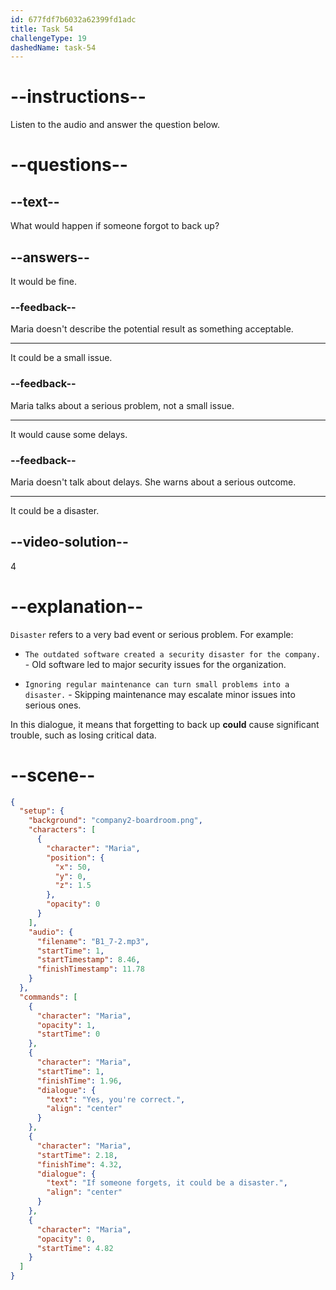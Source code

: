 ```yaml
---
id: 677fdf7b6032a62399fd1adc
title: Task 54
challengeType: 19
dashedName: task-54
---
```


<!-- (Audio) Maria: Yes, you're correct. If someone forgets, it could be a disaster. -->

# --instructions--

Listen to the audio and answer the question below.

# --questions--

## --text--

What would happen if someone forgot to back up?

## --answers--

It would be fine.

### --feedback--

Maria doesn't describe the potential result as something acceptable.

---

It could be a small issue.

### --feedback--

Maria talks about a serious problem, not a small issue.

---

It would cause some delays.

### --feedback--

Maria doesn't talk about delays. She warns about a serious outcome.

---

It could be a disaster.

## --video-solution--

4

# --explanation--

`Disaster` refers to a very bad event or serious problem. For example:

- `The outdated software created a security disaster for the company.` - Old software led to major security issues for the organization.

- `Ignoring regular maintenance can turn small problems into a disaster.` - Skipping maintenance may escalate minor issues into serious ones.

In this dialogue, it means that forgetting to back up **could** cause significant trouble, such as losing critical data.

# --scene--

```json
{
  "setup": {
    "background": "company2-boardroom.png",
    "characters": [
      {
        "character": "Maria",
        "position": {
          "x": 50,
          "y": 0,
          "z": 1.5
        },
        "opacity": 0
      }
    ],
    "audio": {
      "filename": "B1_7-2.mp3",
      "startTime": 1,
      "startTimestamp": 8.46,
      "finishTimestamp": 11.78
    }
  },
  "commands": [
    {
      "character": "Maria",
      "opacity": 1,
      "startTime": 0
    },
    {
      "character": "Maria",
      "startTime": 1,
      "finishTime": 1.96,
      "dialogue": {
        "text": "Yes, you're correct.",
        "align": "center"
      }
    },
    {
      "character": "Maria",
      "startTime": 2.18,
      "finishTime": 4.32,
      "dialogue": {
        "text": "If someone forgets, it could be a disaster.",
        "align": "center"
      }
    },
    {
      "character": "Maria",
      "opacity": 0,
      "startTime": 4.82
    }
  ]
}
```
